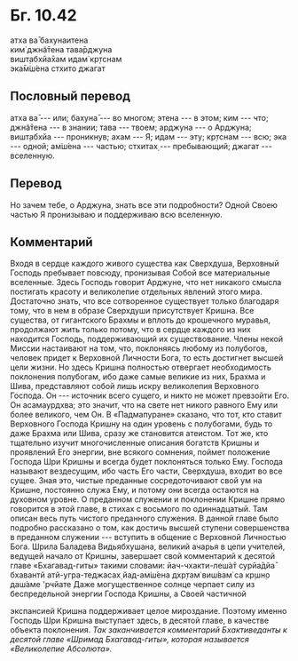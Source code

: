 # Бг. 10.42
атха ва̄ бахунаитена<br/>
ким̇ джн̃а̄тена тава̄рджуна<br/>
вишт̣абхйа̄хам идам̇ кр̣тснам<br/>
эка̄м̇ш́ена стхито джагат
## Пословный перевод

атха ва̄ --- или; бахуна̄ --- во многом; этена --- в этом; ким --- что;
джн̃а̄тена --- в знании; тава --- твоем; арджуна --- о Арджуна; вишт̣абхйа
--- проникнув; ахам --- Я; идам --- эту; кр̣тснам --- всю; эка --- одной;
ам̇ш́ена --- частью; стхитах̣ --- пребывающий; джагат --- вселенную.

## Перевод

Но зачем тебе, о Арджуна, знать все эти подробности? Одной Своею частью
Я пронизываю и поддерживаю всю вселенную.

## Комментарий

Входя в сердце каждого живого существа как Сверхдуша, Верховный Господь
пребывает повсюду, пронизывая Собой все материальные вселенные. Здесь
Господь говорит Арджуне, что нет никакого смысла постигать красоту и
великолепие отдельных явлений этого мира. Достаточно знать, что все
сотворенное существует только благодаря тому, что в нем в образе
Сверхдуши присутствует Кришна. Все существа, от гигантского Брахмы и
вплоть до крошечного муравья, продолжают жить только потому, что в
сердце каждого из них находится Господь, поддерживающий их
существование. Члены некой Миссии настаивают на том, что, поклоняясь
любому из полубогов, человек придет к Верховной Личности Бога, то есть
достигнет высшей цели жизни. Но здесь Кришна полностью отвергает
необходимость поклонения полубогам, ибо даже самые великие из них,
Брахма и Шива, представляют собой лишь искру великолепия Верховного
Господа. Он --- источник всего сущего, и никто не может превзойти Его.
Он асамаурдхва; это значит, что на свете нет никого равного Ему или
более великого, чем Он. В «Падмапуране» сказано, что тот, кто ставит
Верховного Господа Кришну на один уровень с полубогами, будь то даже
Брахма или Шива, сразу же становится атеистом. Тот же, кто тщательно
изучит многочисленные описания богатств Кришны и проявлений Его энергии,
вне всякого сомнения, поймет положение Господа Шри Кришны и всегда будет
поклоняться только Ему. Господа называют вездесущим, ибо часть Его
части, Сверхдуша, входит во все сущее. Зная это, чистые преданные
сосредоточивают свой ум на Кришне, постоянно служа Ему, и потому они
всегда остаются на духовном уровне. О преданном служении и поклонении
Кришне прямо говорится в этой главе, в стихах с восьмого по
одиннадцатый. Там описан весь путь чистого преданного служения. В данной
главе было подробно рассказано о том, как достичь высшей ступени
совершенства в преданном служении --- вступить в общение с Верховной
Личностью Бога. Шрила Баладева Видьябхушана, великий ачарья в цепи
учителей, ведущей начало от Кришны, завершает свой комментарий к десятой
главе «Бхагавад-гиты» такими словами: йач-чхакти-леш́а̄т сурйа̄дйа̄ бхавантй
атй-угра-теджасах̣ йад-ам̇ш́ена дхр̣там̇ виш́вам̇ са кр̣шн̣о даш́аме 'рчйате Даже
могущественное солнце черпает силу из беспредельной энергии Господа
Кришны, а Своей частичной

экспансией Кришна поддерживает целое мироздание. Поэтому именно Господь
Шри Кришна выступает здесь, в десятой главе, в качестве объекта
поклонения. *Так заканчивается комментарий Бхактиведанты к десятой главе
«Шримад Бхагавад-гиты», которая называется «Великолепие Абсолюта».*
